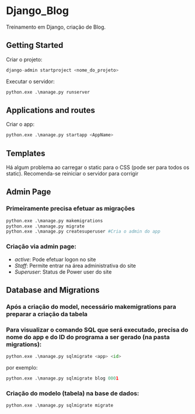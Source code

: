 # Django_Blog

Treinamento em Django, criação de Blog.

## Getting Started
Criar o projeto: 
```python
django-admin startproject <nome_do_projeto>

```
Executar o servidor:

```python
python.exe .\manage.py runserver
```

## Applications and routes
Criar o app:
```python
python.exe .\manage.py startapp <AppName>
```

## Templates
Há algum problema ao carregar o static para o CSS (pode ser para todos os static). Recomenda-se reiniciar o servidor para corrigir

## Admin Page 
### Primeiramente precisa efetuar as migrações

```python
python.exe .\manage.py makemigrations 
python.exe .\manage.py migrate  
python.exe .\manage.py createsuperuser #Cria o admin do app
```

### Criação via  admin page: 
- *active*: Pode efetuar logon no site
- *Staff*: Permite entrar na área administrativa do site
- *Superuser*: Status de Power user do site 

## Database and Migrations

### Após a criação do model, necessário makemigrations para preparar a criação da tabela

### Para visualizar o comando SQL que será executado, precisa do nome do app e do ID do programa a ser gerado (na pasta migrations):
```python
python.exe .\manage.py sqlmigrate <app> <id> 
``` 
por exemplo:
```python
python.exe .\manage.py sqlmigrate blog 0001
``` 

### Criação do modelo (tabela) na base de dados:
```python
python.exe .\manage.py sqlmigrate migrate
``` 
